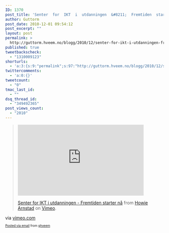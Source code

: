 ```yaml
---
ID: 1370
post_title: 'Senter  for  IKT  i  utdanningen  &#8211;  Fremtiden  starter  nå  on  Vimeo'
author: Guttorm
post_date: 2010-12-01 09:54:12
post_excerpt: ""
layout: post
permalink: >
  http://guttorm.hveem.no/blogg/2010/12/senter-for-ikt-i-utdanningen-fremtiden-starter-na-on-vimeo/
published: true
tweetbackscheck:
  - "1310009123"
shorturls:
  - 'a:3:{s:9:"permalink";s:97:"http://guttorm.hveem.no/blogg/2010/12/senter-for-ikt-i-utdanningen-fremtiden-starter-na-on-vimeo/";s:7:"tinyurl";s:26:"http://tinyurl.com/6gentm4";s:4:"isgd";s:19:"http://is.gd/vrjRxa";}'
twittercomments:
  - 'a:0:{}'
tweetcount:
  - "0"
tmac_last_id:
  - ""
dsq_thread_id:
  - "349492365"
post_views_count:
  - "2010"
---
```

<div class='posterous_autopost'>
<div class="posterous_bookmarklet_entry">
<blockquote class="posterous_long_quote"><iframe src="http://player.vimeo.com/video/17193401" width="400" height="225" frameborder="0"></iframe>
<p><a href="http://vimeo.com/17193401">Senter for IKT i utdanningen - Fremtiden starter nå</a> from <a href="http://vimeo.com/howiearnstad">Howie Arnstad</a> on <a href="http://vimeo.com">Vimeo</a>.</p>
<p></p></blockquote></div>
<p /></div>




<div class="posterous_quote_citation">via <a href="http://vimeo.com/17193401">vimeo.com</a></div>


<p style="font-size: 10px;">  <a href="http://posterous.com">Posted via email</a>   from <a href="http://ghveem.posterous.com/senter-for-ikt-i-utdanningen-fremtiden-starte">ghveem</a>  </p>